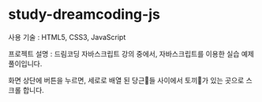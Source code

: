# study-dreamcoding-js
사용 기술 : HTML5, CSS3, JavaScript

프로젝트 설명 : 드림코딩 자바스크립트 강의 중에서, 자바스크립트를 이용한 실습 예제 풀이입니다.

화면 상단에 버튼을 누르면, 세로로 배열 된 당근🥕들 사이에서 토끼🐇가 있는 곳으로 스크롤 합니다.
